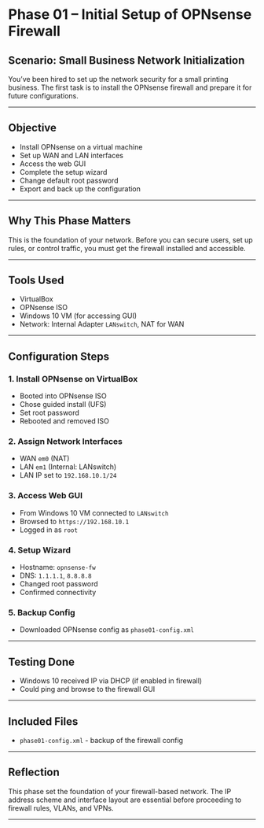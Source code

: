 # Phase 01 – Initial Setup of OPNsense Firewall

## Scenario: Small Business Network Initialization

You’ve been hired to set up the network security for a small printing business. The first task is to install the OPNsense firewall and prepare it for future configurations.

---

## Objective
- Install OPNsense on a virtual machine
- Set up WAN and LAN interfaces
- Access the web GUI
- Complete the setup wizard
- Change default root password
- Export and back up the configuration

---

## Why This Phase Matters
This is the foundation of your network. Before you can secure users, set up rules, or control traffic, you must get the firewall installed and accessible.

---

## Tools Used
- VirtualBox
- OPNsense ISO
- Windows 10 VM (for accessing GUI)
- Network: Internal Adapter `LANswitch`, NAT for WAN

---

## Configuration Steps

### 1. Install OPNsense on VirtualBox
- Booted into OPNsense ISO
- Chose guided install (UFS)
- Set root password
- Rebooted and removed ISO

### 2. Assign Network Interfaces
- WAN  `em0` (NAT)
- LAN  `em1` (Internal: LANswitch)
- LAN IP set to `192.168.10.1/24`

### 3. Access Web GUI
- From Windows 10 VM connected to `LANswitch`
- Browsed to `https://192.168.10.1`
- Logged in as `root`

### 4. Setup Wizard
- Hostname: `opnsense-fw`
- DNS: `1.1.1.1`, `8.8.8.8`
- Changed root password
- Confirmed connectivity

### 5. Backup Config
- Downloaded OPNsense config as `phase01-config.xml`

---

## Testing Done
- Windows 10 received IP via DHCP (if enabled in firewall)
- Could ping and browse to the firewall GUI

---

## Included Files
- `phase01-config.xml` - backup of the firewall config


---

## Reflection
This phase set the foundation of your firewall-based network. The IP address scheme and interface layout are essential before proceeding to firewall rules, VLANs, and VPNs.

---

